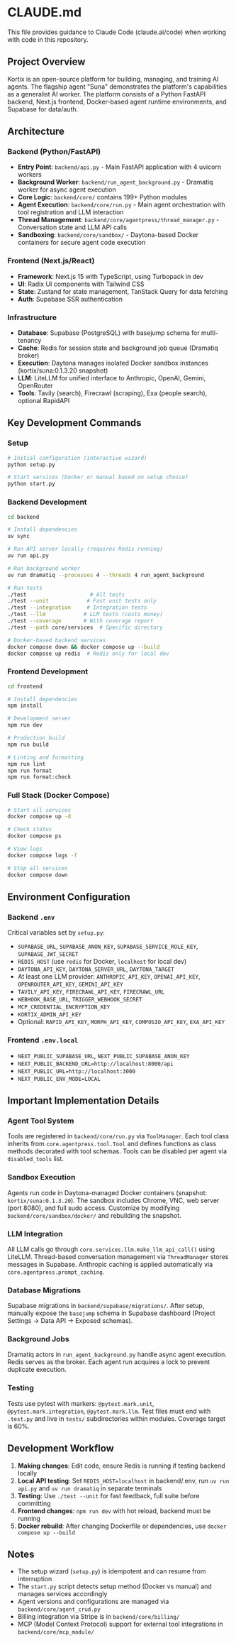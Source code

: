 # CLAUDE.md

This file provides guidance to Claude Code (claude.ai/code) when working with code in this repository.

## Project Overview

Kortix is an open-source platform for building, managing, and training AI agents. The flagship agent "Suna" demonstrates the platform's capabilities as a generalist AI worker. The platform consists of a Python FastAPI backend, Next.js frontend, Docker-based agent runtime environments, and Supabase for data/auth.

## Architecture

### Backend (Python/FastAPI)
- **Entry Point**: `backend/api.py` - Main FastAPI application with 4 uvicorn workers
- **Background Worker**: `backend/run_agent_background.py` - Dramatiq worker for async agent execution
- **Core Logic**: `backend/core/` contains 199+ Python modules
- **Agent Execution**: `backend/core/run.py` - Main agent orchestration with tool registration and LLM interaction
- **Thread Management**: `backend/core/agentpress/thread_manager.py` - Conversation state and LLM API calls
- **Sandboxing**: `backend/core/sandbox/` - Daytona-based Docker containers for secure agent code execution

### Frontend (Next.js/React)
- **Framework**: Next.js 15 with TypeScript, using Turbopack in dev
- **UI**: Radix UI components with Tailwind CSS
- **State**: Zustand for state management, TanStack Query for data fetching
- **Auth**: Supabase SSR authentication

### Infrastructure
- **Database**: Supabase (PostgreSQL) with basejump schema for multi-tenancy
- **Cache**: Redis for session state and background job queue (Dramatiq broker)
- **Execution**: Daytona manages isolated Docker sandbox instances (kortix/suna:0.1.3.20 snapshot)
- **LLM**: LiteLLM for unified interface to Anthropic, OpenAI, Gemini, OpenRouter
- **Tools**: Tavily (search), Firecrawl (scraping), Exa (people search), optional RapidAPI

## Key Development Commands

### Setup
```bash
# Initial configuration (interactive wizard)
python setup.py

# Start services (Docker or manual based on setup choice)
python start.py
```

### Backend Development
```bash
cd backend

# Install dependencies
uv sync

# Run API server locally (requires Redis running)
uv run api.py

# Run background worker
uv run dramatiq --processes 4 --threads 4 run_agent_background

# Run tests
./test                    # All tests
./test --unit            # Fast unit tests only
./test --integration     # Integration tests
./test --llm            # LLM tests (costs money)
./test --coverage       # With coverage report
./test --path core/services  # Specific directory

# Docker-based backend services
docker compose down && docker compose up --build
docker compose up redis  # Redis only for local dev
```

### Frontend Development
```bash
cd frontend

# Install dependencies
npm install

# Development server
npm run dev

# Production build
npm run build

# Linting and formatting
npm run lint
npm run format
npm run format:check
```

### Full Stack (Docker Compose)
```bash
# Start all services
docker compose up -d

# Check status
docker compose ps

# View logs
docker compose logs -f

# Stop all services
docker compose down
```

## Environment Configuration

### Backend `.env`
Critical variables set by `setup.py`:
- `SUPABASE_URL`, `SUPABASE_ANON_KEY`, `SUPABASE_SERVICE_ROLE_KEY`, `SUPABASE_JWT_SECRET`
- `REDIS_HOST` (use `redis` for Docker, `localhost` for local dev)
- `DAYTONA_API_KEY`, `DAYTONA_SERVER_URL`, `DAYTONA_TARGET`
- At least one LLM provider: `ANTHROPIC_API_KEY`, `OPENAI_API_KEY`, `OPENROUTER_API_KEY`, `GEMINI_API_KEY`
- `TAVILY_API_KEY`, `FIRECRAWL_API_KEY`, `FIRECRAWL_URL`
- `WEBHOOK_BASE_URL`, `TRIGGER_WEBHOOK_SECRET`
- `MCP_CREDENTIAL_ENCRYPTION_KEY`
- `KORTIX_ADMIN_API_KEY`
- Optional: `RAPID_API_KEY`, `MORPH_API_KEY`, `COMPOSIO_API_KEY`, `EXA_API_KEY`

### Frontend `.env.local`
- `NEXT_PUBLIC_SUPABASE_URL`, `NEXT_PUBLIC_SUPABASE_ANON_KEY`
- `NEXT_PUBLIC_BACKEND_URL=http://localhost:8000/api`
- `NEXT_PUBLIC_URL=http://localhost:3000`
- `NEXT_PUBLIC_ENV_MODE=LOCAL`

## Important Implementation Details

### Agent Tool System
Tools are registered in `backend/core/run.py` via `ToolManager`. Each tool class inherits from `core.agentpress.tool.Tool` and defines functions as class methods decorated with tool schemas. Tools can be disabled per agent via `disabled_tools` list.

### Sandbox Execution
Agents run code in Daytona-managed Docker containers (snapshot: `kortix/suna:0.1.3.20`). The sandbox includes Chrome, VNC, web server (port 8080), and full sudo access. Customize by modifying `backend/core/sandbox/docker/` and rebuilding the snapshot.

### LLM Integration
All LLM calls go through `core.services.llm.make_llm_api_call()` using LiteLLM. Thread-based conversation management via `ThreadManager` stores messages in Supabase. Anthropic caching is applied automatically via `core.agentpress.prompt_caching`.

### Database Migrations
Supabase migrations in `backend/supabase/migrations/`. After setup, manually expose the `basejump` schema in Supabase dashboard (Project Settings → Data API → Exposed schemas).

### Background Jobs
Dramatiq actors in `run_agent_background.py` handle async agent execution. Redis serves as the broker. Each agent run acquires a lock to prevent duplicate execution.

### Testing
Tests use pytest with markers: `@pytest.mark.unit`, `@pytest.mark.integration`, `@pytest.mark.llm`. Test files must end with `.test.py` and live in `tests/` subdirectories within modules. Coverage target is 60%.

## Development Workflow

1. **Making changes**: Edit code, ensure Redis is running if testing backend locally
2. **Local API testing**: Set `REDIS_HOST=localhost` in backend/.env, run `uv run api.py` and `uv run dramatiq` in separate terminals
3. **Testing**: Use `./test --unit` for fast feedback, full suite before committing
4. **Frontend changes**: `npm run dev` with hot reload, backend must be running
5. **Docker rebuild**: After changing Dockerfile or dependencies, use `docker compose up --build`

## Notes

- The setup wizard (`setup.py`) is idempotent and can resume from interruption
- The `start.py` script detects setup method (Docker vs manual) and manages services accordingly
- Agent versions and configurations are managed via `backend/core/agent_crud.py`
- Billing integration via Stripe is in `backend/core/billing/`
- MCP (Model Context Protocol) support for external tool integrations in `backend/core/mcp_module/`

